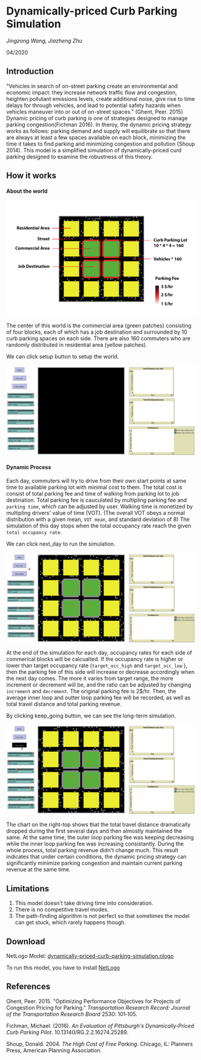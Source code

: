 # Dynamically-priced Curb Parking Simulation

 *Jingzong Wang, Jiazheng Zhu*

04/2020



## Introduction

"Vehicles in search of on-street parking create an environmental and economic impact: they increase network traffic flow and congestion, heighten pollutant emissions levels, create additional noise, give rise to time delays for through vehicles, and lead to potential safety hazards when vehicles maneuver into or out of on-street spaces." (Ghent, Peer. 2015) Dynamic pricing of curb parking is one of strategies designed to manage parking congestion(Fichman 2016). In theroy, the dynamic pricing strategy works as follows: parking demand and supply will equilibrate so that there are always at least a few spaces available on each
block, minimizing the time it takes to find parking and minimizing congestion and pollution (Shoup 2014). This model is a simplified simulation of dynamically-priced curd parking designed to examine the robustness of this theory.



## How it works

#### About the world

![img](../images/parking-world.png)

The center of this world is the commercial area (green patches) consisting of four blocks, each of which has a job destination and surrounded by 10 curb parking spaces on each side. There are also 160 commuters who are randomly distributed in residential area (yellow patches).  

We can click setup button to setup the world.

![img](../images/parking-setup.gif)



#### Dynamic Process  

Each day, commuters will try to drive from their own start points at same time to available parking lot with minimal cost to them. The total cost is consist of total parking fee and time of walking from parking lot to job destination. Total parking fee is cauculated by multipling parking fee and `parking time`, which can be adjusted by user. Walking time is monetized by multipling drivers' value of time (VOT). (The overall VOT obeys a normal distribution with a given mean, `VOT mean`, and standard deviation of 8)  The simulation of this day stops when the total occupancy rate reach the given `total occupancy rate`.    

We can click next_day to run the simulation.

![img](../images/parking-nextday.gif)

 

At the end of the simulation for each day, occupancy rates for each side of commerical blocks will be calcualted. If the occupancy rate is higher or lower than target occupancy rate (`target_occ_high` and `target_occ_low` ), then the parking fee of this side will increase or decrease accordingly when the next day comes. The more it varies from target range, the more increment or decrement will be, and the ratio can be adjusted by changing `increment` and `decrement`. The original parking fee is 2$/hr.  Then, the average inner loop and outter loop parking fee will be recorded, as well as total travel distance and  total parking revenue. 

By clicking keep_going button, we can see the long-term simulation. 

![img](../images/parking-keepgoing.gif)

The chart on the right-top shows that the total travel distance dramatically dropped during the first several days and then almostly maintained the same. At the same time, the outer loop parking fee was keeping decreasing while the inner loop parking fee was increasing consistantly. During the whole process, total parking revenue didn't change much. This result indicates that under certain conditions, the dynamic pricing strategy can significantly minimize parking congestion and maintain current parking revenue at the same time. 



## Limitations

1. This model doesn't take driving time into consideration.
2. There is no competitive travel modes.
3. The path-finding algorithm is not perfect so that sometimes the model can get stuck, which rarely happens though.



## Download 

NetLogo Model: <a href="https://github.com/JingzongWang/JingzongWang.github.io/blob/master/assets/dynamically-priced-curb-parking-simulation.nlogo">dynamically-priced-curb-parking-simulation.nlogo</a>

To run this model, you have to install <a href="https://ccl.northwestern.edu/netlogo/">NetLogo</a>



## References

Ghent, Peer. 2015. "Optimizing Performance Objectives for Projects of Congestion Pricing for Parking." *Transportation Research Record: Journal of the Transportation Research Board* 2530: 101‐105.

Fichman, Michael. (2016). *An Evaluation of Pittsburgh's Dynamically‐Priced Curb Parking Pilot*. 10.13140/RG.2.2.16274.25289. 

Shoup, Donald. 2004. *The High Cost of Free Parking*. Chicago, IL: Planners Press, American Planning
Association.